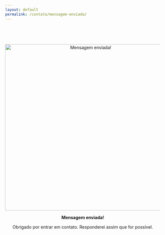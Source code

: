 ```yaml
---
layout: default
permalink: /contato/mensagem-enviada/
---
```


<style type="text/css" media="screen">
  .container {
    margin: 0px auto;
    max-width: 600px;
    text-align: center;
    padding-top: 60px;
  }
</style>

<div class="container">
  <img src="/assets/img/message.gif" width="540" alt="Mensagem enviada!">
  <p><strong>Mensagem enviada!</strong></p>
  <p>Obrigado por entrar em contato. Responderei assim que for possível.</p>
</div>
